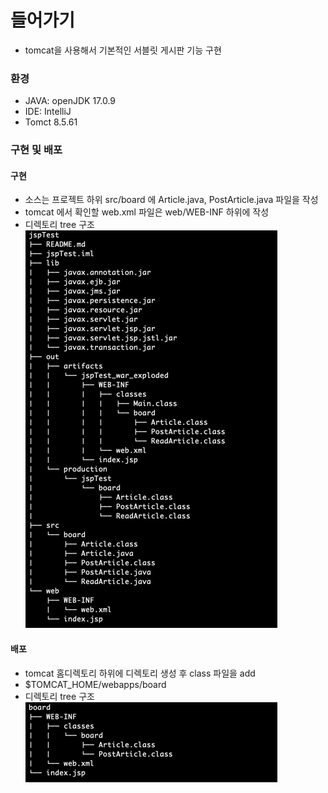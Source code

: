 # 들어가기
- tomcat을 사용해서 기본적인 서블릿 게시판 기능 구현

### 환경
- JAVA: openJDK 17.0.9
- IDE: IntelliJ
- Tomct 8.5.61

### 구현 및 배포
#### 구현
- 소스는 프로젝트 하위 src/board 에 Article.java, PostArticle.java 파일을 작성
- tomcat 에서 확인할 web.xml 파일은 web/WEB-INF 하위에 작성
- 디렉토리 tree 구조
![img.png](img.png)

#### 배포
- tomcat 홈디렉토리 하위에 디렉토리 생성 후 class 파일을 add
- $TOMCAT_HOME/webapps/board
- 디렉토리 tree 구조
![img_1.png](img_1.png)

